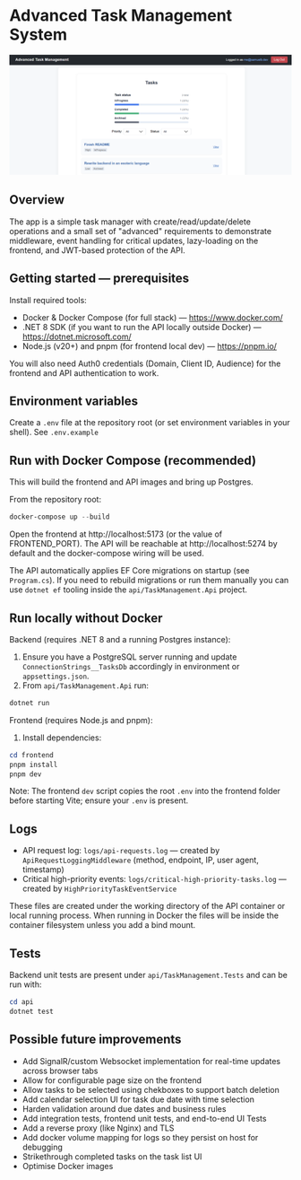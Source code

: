 # Advanced Task Management System

![Task List UI](docs/images/task_list.png)

## Overview

The app is a simple task manager with create/read/update/delete operations and a small set of "advanced" requirements to demonstrate middleware, event handling for critical updates, lazy-loading on the frontend, and JWT-based protection of the API.

## Getting started — prerequisites

Install required tools:
- Docker & Docker Compose (for full stack) — https://www.docker.com/
- .NET 8 SDK (if you want to run the API locally outside Docker) — https://dotnet.microsoft.com/
- Node.js (v20+) and pnpm (for frontend local dev) — https://pnpm.io/

You will also need Auth0 credentials (Domain, Client ID, Audience) for the frontend and API authentication to work.

## Environment variables

Create a `.env` file at the repository root (or set environment variables in your shell). See `.env.example`

## Run with Docker Compose (recommended)

This will build the frontend and API images and bring up Postgres.

From the repository root:

```powershell
docker-compose up --build
```

Open the frontend at http://localhost:5173 (or the value of FRONTEND_PORT). The API will be reachable at http://localhost:5274 by default and the docker-compose wiring will be used.

The API automatically applies EF Core migrations on startup (see `Program.cs`). If you need to rebuild migrations or run them manually you can use `dotnet ef` tooling inside the `api/TaskManagement.Api` project.

## Run locally without Docker

Backend (requires .NET 8 and a running Postgres instance):

1. Ensure you have a PostgreSQL server running and update `ConnectionStrings__TasksDb` accordingly in environment or `appsettings.json`.
2. From `api/TaskManagement.Api` run:

```powershell
dotnet run
```

Frontend (requires Node.js and pnpm):

1. Install dependencies:

```powershell
cd frontend
pnpm install
pnpm dev
```

Note: The frontend `dev` script copies the root `.env` into the frontend folder before starting Vite; ensure your `.env` is present.

## Logs

- API request log: `logs/api-requests.log` — created by `ApiRequestLoggingMiddleware` (method, endpoint, IP, user agent, timestamp)
- Critical high-priority events: `logs/critical-high-priority-tasks.log` — created by `HighPriorityTaskEventService`

These files are created under the working directory of the API container or local running process. When running in Docker the files will be inside the container filesystem unless you add a bind mount.

## Tests

Backend unit tests are present under `api/TaskManagement.Tests` and can be run with:

```powershell
cd api
dotnet test
```

## Possible future improvements
- Add SignalR/custom Websocket implementation for real-time updates across browser tabs
- Allow for configurable page size on the frontend
- Allow tasks to be selected using chekboxes to support batch deletion
- Add calendar selection UI for task due date with time selection
- Harden validation around due dates and business rules
- Add integration tests, frontend unit tests, and end-to-end UI Tests
- Add a reverse proxy (like Nginx) and TLS
- Add docker volume mapping for logs so they persist on host for debugging
- Strikethrough completed tasks on the task list UI
- Optimise Docker images
